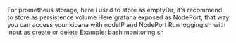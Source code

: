 For prometheus storage, here i used to store as emptyDir, it's recommend to store as persistence volume 
Here grafana exposed as NodePort, that way you can access your kibana with nodeIP and NodePort 
Run logging.sh with input as create or delete
Example:
bash monitoring.sh

